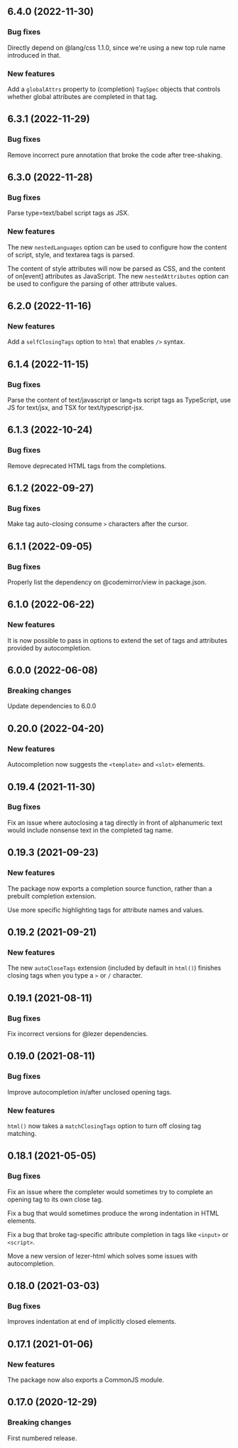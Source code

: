 ## 6.4.0 (2022-11-30)

### Bug fixes

Directly depend on @lang/css 1.1.0, since we're using a new top rule name introduced in that.

### New features

Add a `globalAttrs` property to (completion) `TagSpec` objects that controls whether global attributes are completed in that tag.

## 6.3.1 (2022-11-29)

### Bug fixes

Remove incorrect pure annotation that broke the code after tree-shaking.

## 6.3.0 (2022-11-28)

### Bug fixes

Parse type=text/babel script tags as JSX.

### New features

The new `nestedLanguages` option can be used to configure how the content of script, style, and textarea tags is parsed.

The content of style attributes will now be parsed as CSS, and the content of on[event] attributes as JavaScript. The new `nestedAttributes` option can be used to configure the parsing of other attribute values.

## 6.2.0 (2022-11-16)

### New features

Add a `selfClosingTags` option to `html` that enables `/>` syntax.

## 6.1.4 (2022-11-15)

### Bug fixes

Parse the content of text/javascript or lang=ts script tags as TypeScript, use JS for text/jsx, and TSX for text/typescript-jsx.

## 6.1.3 (2022-10-24)

### Bug fixes

Remove deprecated HTML tags from the completions.

## 6.1.2 (2022-09-27)

### Bug fixes

Make tag auto-closing consume `>` characters after the cursor.

## 6.1.1 (2022-09-05)

### Bug fixes

Properly list the dependency on @codemirror/view in package.json.

## 6.1.0 (2022-06-22)

### New features

It is now possible to pass in options to extend the set of tags and attributes provided by autocompletion.

## 6.0.0 (2022-06-08)

### Breaking changes

Update dependencies to 6.0.0

## 0.20.0 (2022-04-20)

### New features

Autocompletion now suggests the `<template>` and `<slot>` elements.

## 0.19.4 (2021-11-30)

### Bug fixes

Fix an issue where autoclosing a tag directly in front of alphanumeric text would include nonsense text in the completed tag name.

## 0.19.3 (2021-09-23)

### New features

The package now exports a completion source function, rather than a prebuilt completion extension.

Use more specific highlighting tags for attribute names and values.

## 0.19.2 (2021-09-21)

### New features

The new `autoCloseTags` extension (included by default in `html()`) finishes closing tags when you type a `>` or `/` character.

## 0.19.1 (2021-08-11)

### Bug fixes

Fix incorrect versions for @lezer dependencies.

## 0.19.0 (2021-08-11)

### Bug fixes

Improve autocompletion in/after unclosed opening tags.

### New features

`html()` now takes a `matchClosingTags` option to turn off closing tag matching.

## 0.18.1 (2021-05-05)

### Bug fixes

Fix an issue where the completer would sometimes try to complete an opening tag to its own close tag.

Fix a bug that would sometimes produce the wrong indentation in HTML elements.

Fix a bug that broke tag-specific attribute completion in tags like `<input>` or `<script>`.

Move a new version of lezer-html which solves some issues with autocompletion.

## 0.18.0 (2021-03-03)

### Bug fixes

Improves indentation at end of implicitly closed elements.

## 0.17.1 (2021-01-06)

### New features

The package now also exports a CommonJS module.

## 0.17.0 (2020-12-29)

### Breaking changes

First numbered release.

